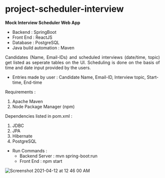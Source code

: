 # project-scheduler-interview
**Mock Interview Scheduler Web App**

- Backend : SpringBoot
- Front End : ReactJS
- Database : PostgreSQL
- Java build automation : Maven
 
<p align="justify">
Candidates (Name, Email-IDs) and scheduled interviews (date/time, topic) get listed as seperate tables on the UI. Scheduling is done on the basis of time and date input provided by the users.  
</p>

- Entries made by user : Candidate Name, Email-ID, Interview topic, Start-time, End-time

Requirements : 
1. Apache Maven
2. Node Package Manager (npm) 

Dependencies listed in pom.xml : 
1. JDBC
2. JPA 
3. Hibernate
4. PostgreSQL

- Run Commands : 
  - Backend Server : mvn spring-boot:run
  - Front End : npm start

![Screenshot 2021-04-12 at 12 46 00 AM](https://user-images.githubusercontent.com/42651751/114591175-3d7ce980-9ca7-11eb-94cf-5745b14548f4.png)


